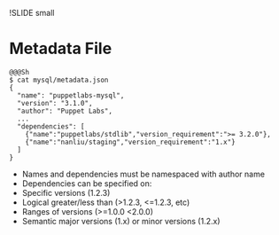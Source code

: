 !SLIDE small
# Metadata File

    @@@Sh
    $ cat mysql/metadata.json
    {
      "name": "puppetlabs-mysql",
      "version": "3.1.0",
      "author": "Puppet Labs",
      ...
      "dependencies": [
        {"name":"puppetlabs/stdlib","version_requirement":">= 3.2.0"},
        {"name":"nanliu/staging","version_requirement":"1.x"}
      ]
    }

* Names and dependencies must be namespaced with author name
* Dependencies can be specified on:
 * Specific versions (1.2.3)
 * Logical greater/less than (>1.2.3, <=1.2.3, etc)
 * Ranges of versions (>=1.0.0 <2.0.0)
 * Semantic major versions (1.x) or minor versions (1.2.x)
